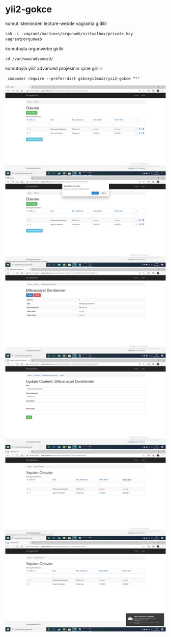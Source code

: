 # yii2-gokce

komut isteminden lecture-webde vagranta gidilir

`ssh -i .vagrant/machines/orgunweb/virtualbox/private_key vagrant@orgunweb`

komutuyla orgunwebe girilir

`cd /var/www/advanced/`

komutuyla yii2 advanced projesinin içine girilir

` composer require --prefer-dist gokceyilmazz/yii2-gokce "*"`


![foto1](https://github.com/gokceyilmazz/yii2-gokce/blob/main/2021-01-20.png)
![foto2](https://github.com/gokceyilmazz/yii2-gokce/blob/main/2021-01-20%20(1).png)
![foto3](https://github.com/gokceyilmazz/yii2-gokce/blob/main/2021-01-20%20(2).png)
![foto4](https://github.com/gokceyilmazz/yii2-gokce/blob/main/2021-01-20%20(3).png)
![foto5](https://github.com/gokceyilmazz/yii2-gokce/blob/main/2021-01-20%20(4).png)
![foto6](https://github.com/gokceyilmazz/yii2-gokce/blob/main/2021-01-20%20(5).png)

